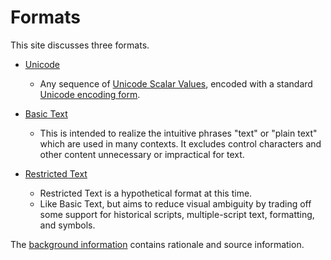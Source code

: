 # Formats

This site discusses three formats.

 - [Unicode](Unicode.md)
   - Any sequence of [Unicode Scalar Values], encoded with a standard
     [Unicode encoding form].

 - [Basic Text](BasicText.md)
   - This is intended to realize the intuitive phrases "text" or "plain text"
     which are used in many contexts. It excludes control characters and other
     content unnecessary or impractical for text.

 - [Restricted Text](RestrictedText.md)
   - Restricted Text is a hypothetical format at this time.
   - Like Basic Text, but aims to reduce visual ambiguity by trading off some
     support for historical scripts, multiple-script text, formatting, and
     symbols.

The [background information] contains rationale and source information.

[background information]: Background.md
[Unicode Scalar Values]: https://unicode.org/glossary/#unicode_scalar_value
[Unicode encoding form]: https://unicode.org/versions/Unicode13.0.0/ch03.pdf#G7404
